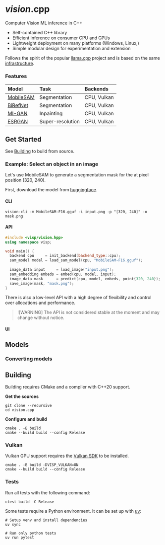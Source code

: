 # _vision_.cpp

Computer Vision ML inference in C++

* Self-contained C++ library
* Efficient inference on consumer CPU and GPUs
* Lightweight deployment on many platforms (Windows, Linux,)
* Simple modular design for experimentation and extension

Follows the spirit of the popular [llama.cpp]() project and is based on the same [infrastructure]().

### Features

| Model         | Task             | Backends    |
| :------------ | :--------------- | :---------- |
| [MobileSAM]() | Segmentation     | CPU, Vulkan |
| [BiRefNet]()  | Segmentation     | CPU, Vulkan |
| [MI-GAN]()    | Inpainting       | CPU, Vulkan |
| [ESRGAN]()    | Super-resolution | CPU, Vulkan |

## Get Started

See [Building]() to build from source.

### Example: Select an object in an image

Let's use MobileSAM to generate a segmentation mask for the <object>
at pixel position (320, 240).

First, download the model from [huggingface]().

#### CLI

```
vision-cli -m MobileSAM-F16.gguf -i input.png -p "[320, 240]" -o mask.png
```

#### API

```c++
#include <visp/vision.hpp>
using namespace visp;

void main() {
  backend cpu     = init_backend(backend_type::cpu);
  sam_model model = load_sam_model(cpu, "MobileSAM-F16.gguf");
  
  image_data input     = load_image("input.png");
  sam_embedding embeds = embed(cpu, model, input);
  image_data mask      = predict(cpu, model, embeds, point{320, 240});
  save_image(mask, "mask.png");
}
```
There is also a low-level API with a high degree of flexibility and control over
allocations and performance.

> ![WARNING]
> The API is not considered stable at the moment and may change without notice.

#### UI


## Models



### Converting models


## Building

Building requires CMake and a compiler with C++20 support.

**Get the sources**
```
git clone --recursive
cd vision.cpp
```

**Configure and build**
```
cmake . -B build
cmake --build build --config Release
```

### Vulkan

Vulkan GPU support requires the [Vulkan SDK]() to be installed.

```
cmake . -B build -DVISP_VULKAN=ON
cmake --build build --config Release
```

### Tests

Run all tests with the following command:
```
ctest build -C Release
```

Some tests require a Python environment. It can be set up with [uv]():
```
# Setup venv and install dependencies
uv sync

# Run only python tests
uv run pytest
```